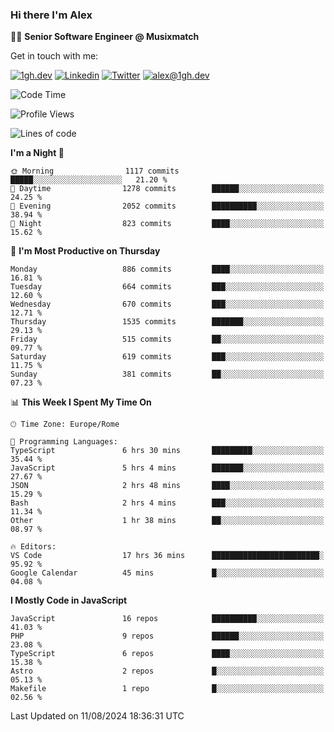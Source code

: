 ### Hi there I'm Alex

👨‍💻 __Senior Software Engineer @ Musixmatch__

Get in touch with me:

[![1gh.dev](https://img.shields.io/static/v1?label=1gh.dev&message=%20&color=red&logo=&style=flat-square&logoColor=white)](https://www.1gh.dev/)
[![Linkedin](https://img.shields.io/static/v1?label=Linkedin&message=%20&color=blue&logo=Linkedin&style=flat-square&logoColor=white)](https://linkedin.com/in/alexghirelli)
[![Twitter](https://img.shields.io/static/v1?label=Twitter&message=%20&color=blue&logo=Twitter&style=flat-square&logoColor=white)](https://twitter.com/alexGhirelli)
[![alex@1gh.dev](https://img.shields.io/static/v1?label=alex@1gh.dev&message=%20&color=red&logo=gmail&style=flat-square&logoColor=white)](mailto:alex@1gh.dev)

<!--START_SECTION:waka-->
![Code Time](http://img.shields.io/badge/Code%20Time-8%2C025%20hrs%203%20mins-blue)

![Profile Views](http://img.shields.io/badge/Profile%20Views-0-blue)

![Lines of code](https://img.shields.io/badge/From%20Hello%20World%20I%27ve%20Written-25.6%20million%20lines%20of%20code-blue)

**I'm a Night 🦉** 

```text
🌞 Morning                1117 commits        █████░░░░░░░░░░░░░░░░░░░░   21.20 % 
🌆 Daytime                1278 commits        ██████░░░░░░░░░░░░░░░░░░░   24.25 % 
🌃 Evening                2052 commits        ██████████░░░░░░░░░░░░░░░   38.94 % 
🌙 Night                  823 commits         ████░░░░░░░░░░░░░░░░░░░░░   15.62 % 
```
📅 **I'm Most Productive on Thursday** 

```text
Monday                   886 commits         ████░░░░░░░░░░░░░░░░░░░░░   16.81 % 
Tuesday                  664 commits         ███░░░░░░░░░░░░░░░░░░░░░░   12.60 % 
Wednesday                670 commits         ███░░░░░░░░░░░░░░░░░░░░░░   12.71 % 
Thursday                 1535 commits        ███████░░░░░░░░░░░░░░░░░░   29.13 % 
Friday                   515 commits         ██░░░░░░░░░░░░░░░░░░░░░░░   09.77 % 
Saturday                 619 commits         ███░░░░░░░░░░░░░░░░░░░░░░   11.75 % 
Sunday                   381 commits         ██░░░░░░░░░░░░░░░░░░░░░░░   07.23 % 
```


📊 **This Week I Spent My Time On** 

```text
🕑︎ Time Zone: Europe/Rome

💬 Programming Languages: 
TypeScript               6 hrs 30 mins       █████████░░░░░░░░░░░░░░░░   35.44 % 
JavaScript               5 hrs 4 mins        ███████░░░░░░░░░░░░░░░░░░   27.67 % 
JSON                     2 hrs 48 mins       ████░░░░░░░░░░░░░░░░░░░░░   15.29 % 
Bash                     2 hrs 4 mins        ███░░░░░░░░░░░░░░░░░░░░░░   11.34 % 
Other                    1 hr 38 mins        ██░░░░░░░░░░░░░░░░░░░░░░░   08.97 % 

🔥 Editors: 
VS Code                  17 hrs 36 mins      ████████████████████████░   95.92 % 
Google Calendar          45 mins             █░░░░░░░░░░░░░░░░░░░░░░░░   04.08 % 
```

**I Mostly Code in JavaScript** 

```text
JavaScript               16 repos            ██████████░░░░░░░░░░░░░░░   41.03 % 
PHP                      9 repos             ██████░░░░░░░░░░░░░░░░░░░   23.08 % 
TypeScript               6 repos             ████░░░░░░░░░░░░░░░░░░░░░   15.38 % 
Astro                    2 repos             █░░░░░░░░░░░░░░░░░░░░░░░░   05.13 % 
Makefile                 1 repo              █░░░░░░░░░░░░░░░░░░░░░░░░   02.56 % 
```




 Last Updated on 11/08/2024 18:36:31 UTC
<!--END_SECTION:waka-->
